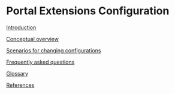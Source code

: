 <a name="portalfxExtensionsConfiguration.md"></a>
<!-- link to this document is [portalfx-extensions-configuration.md]()
-->

# Portal Extensions Configuration

[Introduction](portalfx-extensions-configuration-intro.md)

[Conceptual overview](portalfx-extensions-configuration-overview.md)

[Scenarios for changing configurations](portalfx-extensions-configuration-scenarios.md)

[Frequently asked questions](portalfx-extensions-faq-configuration.md)

[Glossary](portalfx-extensions-configuration-glossary.md)

[References](portalfx-extensions-configuration-references.md)